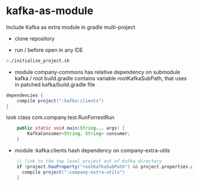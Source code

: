# kafka-as-module
Include Kafka as extra module in gradle multi-project

* clone repository

* run / before open in any IDE
```bash
>./initialize_project.sh
```

* module company-commons has relative dependency on submodule kafka / root build.gradle contains variable rootKafkaSubPath, that uses in patched kafka/build.gradle file
```groovy
dependencies {
    compile project(":kafka:clients")
}
```

look class com.company.test.RunForrestRun
```java
    public static void main(String... args) {
        KafkaConsumer<String, String> consumer;
    }
```


* module :kafka:clients hash dependency on company-extra-utils
```groovy
    // link to the top level project out of Kafka directory
    if (project.hasProperty("rootKafkaSubPath") && project.properties.get("rootKafkaSubPath").toString().trim() != "") {
      compile project(":company-extra-utils")
    }
```

